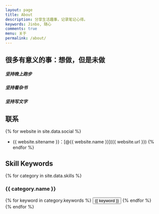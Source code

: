 ```yaml
---
layout: page
title: About
description: 分享生活趣事，记录笔记心得。
keywords: Jinbo, 随心
comments: true
menu: 关于
permalink: /about/
---
```

## 很多有意义的事：想做，但是未做

##### 坚持晚上跑步

##### 坚持看杂书

##### 坚持写文字

## 联系

{% for website in site.data.social %}
* {{ website.sitename }}：[@{{ website.name }}]({{ website.url }})
{% endfor %}

## Skill Keywords

{% for category in site.data.skills %}
### {{ category.name }}
<div class="btn-inline">
{% for keyword in category.keywords %}
<button class="btn btn-outline" type="button">{{ keyword }}</button>
{% endfor %}
</div>
{% endfor %}
